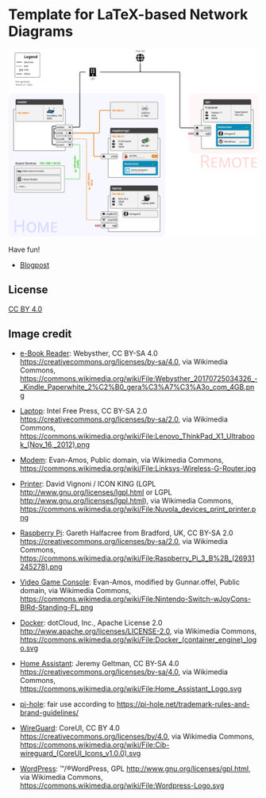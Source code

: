# Template for LaTeX-based Network Diagrams
[![network diagram](doc/network_diagram_with_images.png)](network_diagram_with_images.pdf)

Have fun!

* [Blogpost](https://mbugert.de/posts/2022-03-27-latex-home-network-diagram/)

## License
[CC BY 4.0](LICENSE.txt)

## Image credit
- [e-Book Reader](img/devices/my-ebook-reader-image.png): Webysther, CC BY-SA 4.0 <https://creativecommons.org/licenses/by-sa/4.0>, via Wikimedia Commons, https://commons.wikimedia.org/wiki/File:Webysther_20170725034326_-_Kindle_Paperwhite_2%C2%B0_gera%C3%A7%C3%A3o_com_4GB.png
- [Laptop](img/devices/my-laptop-image.png): Intel Free Press, CC BY-SA 2.0 <https://creativecommons.org/licenses/by-sa/2.0>, via Wikimedia Commons, https://commons.wikimedia.org/wiki/File:Lenovo_ThinkPad_X1_Ultrabook_(Nov_16,_2012).png
- [Modem](img/devices/my-router-image.png): Evan-Amos, Public domain, via Wikimedia Commons, https://commons.wikimedia.org/wiki/File:Linksys-Wireless-G-Router.jpg
- [Printer](img/devices/my-printer-image.png): David Vignoni / ICON KING (LGPL <http://www.gnu.org/licenses/lgpl.html> or LGPL <http://www.gnu.org/licenses/lgpl.html>), via Wikimedia Commons, https://commons.wikimedia.org/wiki/File:Nuvola_devices_print_printer.png
- [Raspberry Pi](img/devices/my-raspberry-pi-image.png): Gareth Halfacree from Bradford, UK, CC BY-SA 2.0 <https://creativecommons.org/licenses/by-sa/2.0>, via Wikimedia Commons, https://commons.wikimedia.org/wiki/File:Raspberry_Pi_3_B%2B_(26931245278).png
- [Video Game Console](img/devices/my-video-game-console-image.png): Evan-Amos, modified by Gunnar.offel, Public domain, via Wikimedia Commons, https://commons.wikimedia.org/wiki/File:Nintendo-Switch-wJoyCons-BlRd-Standing-FL.png

- [Docker](img/services/docker.png): dotCloud, Inc., Apache License 2.0 <http://www.apache.org/licenses/LICENSE-2.0>, via Wikimedia Commons, https://commons.wikimedia.org/wiki/File:Docker_(container_engine)_logo.svg
- [Home Assistant](img/services/homeassistant.png): Jeremy Geltman, CC BY-SA 4.0 <https://creativecommons.org/licenses/by-sa/4.0>, via Wikimedia Commons, https://commons.wikimedia.org/wiki/File:Home_Assistant_Logo.svg
- [pi-hole](img/services/pihole.png): fair use according to https://pi-hole.net/trademark-rules-and-brand-guidelines/
- [WireGuard](img/services/wireguard.png): CoreUI, CC BY 4.0 <https://creativecommons.org/licenses/by/4.0>, via Wikimedia Commons, https://commons.wikimedia.org/wiki/File:Cib-wireguard_(CoreUI_Icons_v1.0.0).svg
- [WordPress](img/services/wordpress.png): ™/®WordPress, GPL <http://www.gnu.org/licenses/gpl.html>, via Wikimedia Commons, https://commons.wikimedia.org/wiki/File:Wordpress-Logo.svg